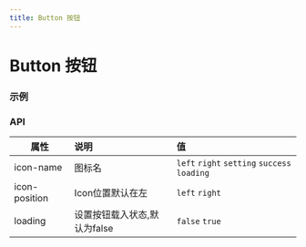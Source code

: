 ```yaml
---
title: Button 按钮
---
```



# Button 按钮

### 示例
<ClientOnly>
<button-demo></button-demo>
</ClientOnly>

### API

| 属性          | 说明           | 值  |
| ------------- |:-------------| :-----|
| icon-name  | 图标名 |`left` `right` `setting` `success` `loading` |
| icon-position  | Icon位置默认在左  |`left` `right` |
| loading    |设置按钮载入状态,默认为false     |  `false` `true` |